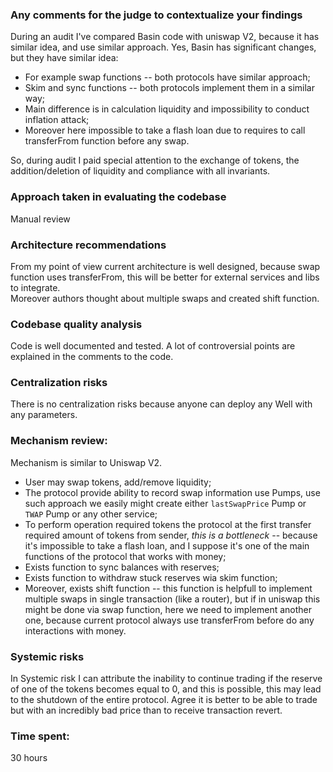 ### Any comments for the judge to contextualize your findings

During an audit I've compared Basin code with uniswap V2, because it has similar idea, and use
similar approach.
Yes, Basin has significant changes, but they have similar idea:

* For example swap functions -- both protocols have similar approach;
* Skim and sync functions -- both protocols implement them in a similar way;
* Main difference is in calculation liquidity and impossibility to conduct inflation attack;
* Moreover here impossible to take a flash loan due to requires to call transferFrom function before
  any swap.

So, during audit I paid special attention to the exchange of tokens, the addition/deletion of
liquidity and compliance with all invariants.

### Approach taken in evaluating the codebase

Manual review

### Architecture recommendations

From my point of view current architecture is well designed, because swap function uses
transferFrom, this will be better for external services and libs to integrate.
<br>
Moreover authors thought about multiple swaps and created shift function.

### Codebase quality analysis

Code is well documented and tested. A lot of controversial points are explained in the comments to
the code.

### Centralization risks

There is no centralization risks because anyone can deploy any Well with any parameters.

### Mechanism review:

Mechanism is similar to Uniswap V2.

* User may swap tokens, add/remove liquidity;
* The protocol provide ability to record swap information use Pumps, use such approach we easily
  might create either `lastSwapPrice` Pump or `TWAP` Pump or any other service;
* To perform operation required tokens the protocol at the first transfer required amount of tokens
  from sender, *this is a bottleneck* -- because it's impossible to take a flash loan, and I suppose
  it's one of the main functions of the protocol that works with money;
* Exists function to sync balances with reserves;
* Exists function to withdraw stuck reserves wia skim function;
* Moreover, exists shift function -- this function is helpfull to implement multiple swaps in single
  transaction (like a router), but if in uniswap this might be done via swap function, here we need
  to implement another one, because current protocol always use transferFrom before do any
  interactions with money.

### Systemic risks

In Systemic risk I can attribute the inability to continue trading if the reserve of one of the
tokens becomes equal to 0, and this is possible, this may lead to the shutdown of the entire
protocol. Agree it is better to be able to trade but with an incredibly bad price than to receive
transaction revert.

### Time spent:
30 hours